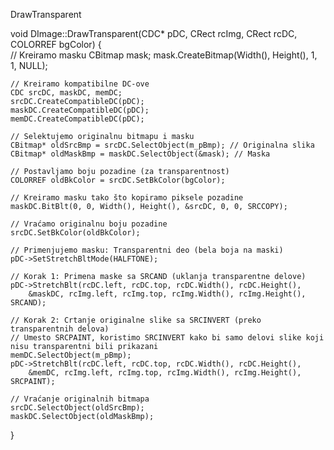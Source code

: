 DrawTransparent


void DImage::DrawTransparent(CDC* pDC, CRect rcImg, CRect rcDC, COLORREF bgColor)
{   
    // Kreiramo masku
    CBitmap mask;
    mask.CreateBitmap(Width(), Height(), 1, 1, NULL);

    // Kreiramo kompatibilne DC-ove
    CDC srcDC, maskDC, memDC;
    srcDC.CreateCompatibleDC(pDC);
    maskDC.CreateCompatibleDC(pDC);
    memDC.CreateCompatibleDC(pDC);

    // Selektujemo originalnu bitmapu i masku
    CBitmap* oldSrcBmp = srcDC.SelectObject(m_pBmp); // Originalna slika
    CBitmap* oldMaskBmp = maskDC.SelectObject(&mask); // Maska

    // Postavljamo boju pozadine (za transparentnost)
    COLORREF oldBkColor = srcDC.SetBkColor(bgColor);

    // Kreiramo masku tako što kopiramo piksele pozadine
    maskDC.BitBlt(0, 0, Width(), Height(), &srcDC, 0, 0, SRCCOPY);

    // Vraćamo originalnu boju pozadine
    srcDC.SetBkColor(oldBkColor);

    // Primenjujemo masku: Transparentni deo (bela boja na maski)
    pDC->SetStretchBltMode(HALFTONE);

    // Korak 1: Primena maske sa SRCAND (uklanja transparentne delove)
    pDC->StretchBlt(rcDC.left, rcDC.top, rcDC.Width(), rcDC.Height(),
        &maskDC, rcImg.left, rcImg.top, rcImg.Width(), rcImg.Height(), SRCAND);

    // Korak 2: Crtanje originalne slike sa SRCINVERT (preko transparentnih delova)
    // Umesto SRCPAINT, koristimo SRCINVERT kako bi samo delovi slike koji nisu transparentni bili prikazani
    memDC.SelectObject(m_pBmp);
    pDC->StretchBlt(rcDC.left, rcDC.top, rcDC.Width(), rcDC.Height(),
        &memDC, rcImg.left, rcImg.top, rcImg.Width(), rcImg.Height(), SRCPAINT);

    // Vraćanje originalnih bitmapa
    srcDC.SelectObject(oldSrcBmp);
    maskDC.SelectObject(oldMaskBmp);
}
